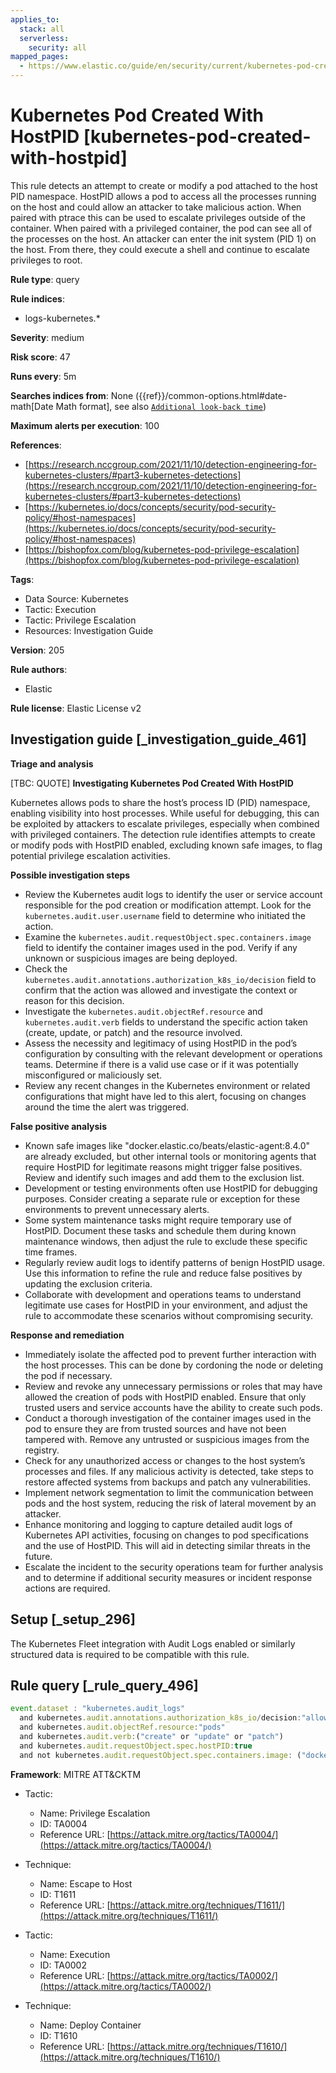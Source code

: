 ```yaml
---
applies_to:
  stack: all
  serverless:
    security: all
mapped_pages:
  - https://www.elastic.co/guide/en/security/current/kubernetes-pod-created-with-hostpid.html
---
```


# Kubernetes Pod Created With HostPID [kubernetes-pod-created-with-hostpid]

This rule detects an attempt to create or modify a pod attached to the host PID namespace. HostPID allows a pod to access all the processes running on the host and could allow an attacker to take malicious action. When paired with ptrace this can be used to escalate privileges outside of the container. When paired with a privileged container, the pod can see all of the processes on the host. An attacker can enter the init system (PID 1) on the host. From there, they could execute a shell and continue to escalate privileges to root.

**Rule type**: query

**Rule indices**:

* logs-kubernetes.*

**Severity**: medium

**Risk score**: 47

**Runs every**: 5m

**Searches indices from**: None ({{ref}}/common-options.html#date-math[Date Math format], see also [`Additional look-back time`](docs-content://solutions/security/detect-and-alert/create-detection-rule.md#rule-schedule))

**Maximum alerts per execution**: 100

**References**:

* [https://research.nccgroup.com/2021/11/10/detection-engineering-for-kubernetes-clusters/#part3-kubernetes-detections](https://research.nccgroup.com/2021/11/10/detection-engineering-for-kubernetes-clusters/#part3-kubernetes-detections)
* [https://kubernetes.io/docs/concepts/security/pod-security-policy/#host-namespaces](https://kubernetes.io/docs/concepts/security/pod-security-policy/#host-namespaces)
* [https://bishopfox.com/blog/kubernetes-pod-privilege-escalation](https://bishopfox.com/blog/kubernetes-pod-privilege-escalation)

**Tags**:

* Data Source: Kubernetes
* Tactic: Execution
* Tactic: Privilege Escalation
* Resources: Investigation Guide

**Version**: 205

**Rule authors**:

* Elastic

**Rule license**: Elastic License v2

## Investigation guide [_investigation_guide_461]

**Triage and analysis**

[TBC: QUOTE]
**Investigating Kubernetes Pod Created With HostPID**

Kubernetes allows pods to share the host’s process ID (PID) namespace, enabling visibility into host processes. While useful for debugging, this can be exploited by attackers to escalate privileges, especially when combined with privileged containers. The detection rule identifies attempts to create or modify pods with HostPID enabled, excluding known safe images, to flag potential privilege escalation activities.

**Possible investigation steps**

* Review the Kubernetes audit logs to identify the user or service account responsible for the pod creation or modification attempt. Look for the `kubernetes.audit.user.username` field to determine who initiated the action.
* Examine the `kubernetes.audit.requestObject.spec.containers.image` field to identify the container images used in the pod. Verify if any unknown or suspicious images are being deployed.
* Check the `kubernetes.audit.annotations.authorization_k8s_io/decision` field to confirm that the action was allowed and investigate the context or reason for this decision.
* Investigate the `kubernetes.audit.objectRef.resource` and `kubernetes.audit.verb` fields to understand the specific action taken (create, update, or patch) and the resource involved.
* Assess the necessity and legitimacy of using HostPID in the pod’s configuration by consulting with the relevant development or operations teams. Determine if there is a valid use case or if it was potentially misconfigured or maliciously set.
* Review any recent changes in the Kubernetes environment or related configurations that might have led to this alert, focusing on changes around the time the alert was triggered.

**False positive analysis**

* Known safe images like "docker.elastic.co/beats/elastic-agent:8.4.0" are already excluded, but other internal tools or monitoring agents that require HostPID for legitimate reasons might trigger false positives. Review and identify such images and add them to the exclusion list.
* Development or testing environments often use HostPID for debugging purposes. Consider creating a separate rule or exception for these environments to prevent unnecessary alerts.
* Some system maintenance tasks might require temporary use of HostPID. Document these tasks and schedule them during known maintenance windows, then adjust the rule to exclude these specific time frames.
* Regularly review audit logs to identify patterns of benign HostPID usage. Use this information to refine the rule and reduce false positives by updating the exclusion criteria.
* Collaborate with development and operations teams to understand legitimate use cases for HostPID in your environment, and adjust the rule to accommodate these scenarios without compromising security.

**Response and remediation**

* Immediately isolate the affected pod to prevent further interaction with the host processes. This can be done by cordoning the node or deleting the pod if necessary.
* Review and revoke any unnecessary permissions or roles that may have allowed the creation of pods with HostPID enabled. Ensure that only trusted users and service accounts have the ability to create such pods.
* Conduct a thorough investigation of the container images used in the pod to ensure they are from trusted sources and have not been tampered with. Remove any untrusted or suspicious images from the registry.
* Check for any unauthorized access or changes to the host system’s processes and files. If any malicious activity is detected, take steps to restore affected systems from backups and patch any vulnerabilities.
* Implement network segmentation to limit the communication between pods and the host system, reducing the risk of lateral movement by an attacker.
* Enhance monitoring and logging to capture detailed audit logs of Kubernetes API activities, focusing on changes to pod specifications and the use of HostPID. This will aid in detecting similar threats in the future.
* Escalate the incident to the security operations team for further analysis and to determine if additional security measures or incident response actions are required.


## Setup [_setup_296]

The Kubernetes Fleet integration with Audit Logs enabled or similarly structured data is required to be compatible with this rule.


## Rule query [_rule_query_496]

```js
event.dataset : "kubernetes.audit_logs"
  and kubernetes.audit.annotations.authorization_k8s_io/decision:"allow"
  and kubernetes.audit.objectRef.resource:"pods"
  and kubernetes.audit.verb:("create" or "update" or "patch")
  and kubernetes.audit.requestObject.spec.hostPID:true
  and not kubernetes.audit.requestObject.spec.containers.image: ("docker.elastic.co/beats/elastic-agent:8.4.0")
```

**Framework**: MITRE ATT&CKTM

* Tactic:

    * Name: Privilege Escalation
    * ID: TA0004
    * Reference URL: [https://attack.mitre.org/tactics/TA0004/](https://attack.mitre.org/tactics/TA0004/)

* Technique:

    * Name: Escape to Host
    * ID: T1611
    * Reference URL: [https://attack.mitre.org/techniques/T1611/](https://attack.mitre.org/techniques/T1611/)

* Tactic:

    * Name: Execution
    * ID: TA0002
    * Reference URL: [https://attack.mitre.org/tactics/TA0002/](https://attack.mitre.org/tactics/TA0002/)

* Technique:

    * Name: Deploy Container
    * ID: T1610
    * Reference URL: [https://attack.mitre.org/techniques/T1610/](https://attack.mitre.org/techniques/T1610/)



